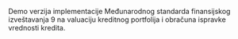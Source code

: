 Demo verzija implementacije Međunarodnog standarda finansijskog izveštavanja 9 na valuaciju kreditnog portfolija i obračuna ispravke vrednosti kredita.


